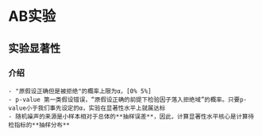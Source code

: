 # AB实验
## 实验显著性
### 介绍
    - "原假设正确但是被拒绝"的概率上限为α，[0% 5%]
    - p-value 第一类假设错误，“原假设正确的前提下检验因子落入拒绝域”的概率。只要p-value小于我们事先设定的α，实验在显著性水平上就属达标
    - 随机噪声的来源是小样本相对于总体的**抽样误差**，因此，计算显著性水平核心是计算待检指标的**抽样分布**